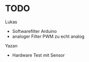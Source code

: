 # TODO
Lukas
- Softwarefilter Arduino
- analoger Filter PWM zu echt analog

Yazan
- Hardware Test mit Sensor
